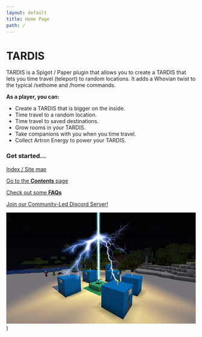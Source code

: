 ```yaml
---
layout: default
title: Home Page
path: /
---
```


# TARDIS

TARDIS is a Spigot / Paper plugin that allows you to create a TARDIS that lets you time travel (teleport) to random
locations. It adds a Whovian twist to the typical /sethome and /home commands.

**As a player, you can:**

- Create a TARDIS that is bigger on the inside.
- Time travel to a random location.
- Time travel to saved destinations.
- Grow rooms in your TARDIS.
- Take companions with you when you time travel.
- Collect Artron Energy to power your TARDIS.

### Get started...

[Index / Site map](site-map)

[Go to the **Contents** page](contents)

[Check out some **FAQs**](faqs)

[Join our Community-Led Discord Server!](https://discord.gg/sfuPVHh)

![TARDIS](/images/docs/artronrecharging.jpg))
